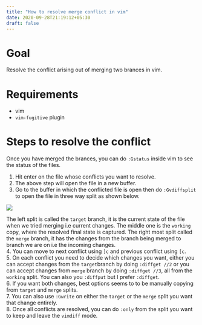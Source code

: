 ```yaml
---
title: "How to resolve merge conflict in vim"
date: 2020-09-28T21:19:12+05:30
draft: false
---
```

# Goal
Resolve the conflict arising out of merging two brances in vim.

# Requirements
* vim
* `vim-fugitive` plugin

# Steps to resolve the conflict

Once you have merged the brances, you can do `:Gstatus` inside vim to see the status of the files.   
1. Hit enter on the file whose conflicts you want to resolve.  
2. The above step will open the file in a new buffer.  
3. Go to the buffer in which the conflicted file is open then do `:Gvdiffsplit` to open the file in three way split as shown below.  

![](/images/2020-09-28-21-26-19.png)  


The left split is called the `target` branch, it is the current state of the file when we tried merging i.e current changes. The middle one is the `working` copy, where the resolved final state is captured. The right most split called the `merge` branch, it has the changes from the branch being merged to branch we are on i.e the incoming changes.  
4. You can move to next conflict using `]c` and previous conflict using `[c`.   
5. On each conflict you need to decide which changes you want, either you can accept changes from the `target`branch by doing `:diffget //2` or you can accept changes from `merge` branch by doing `:diffget //3`, all from the `working` split. You can also you `:diffput` but I prefer `:diffget`.  
6. If you want both changes, best options seems to to be manually copying from `target` and `merge` splits.  
7. You can also use `:Gwrite` on either the `target` or the `merge` split you want that change entirely.  
8. Once all conflicts are resolved, you can do `:only` from the split you want to keep and leave the `vimdiff` mode.  
